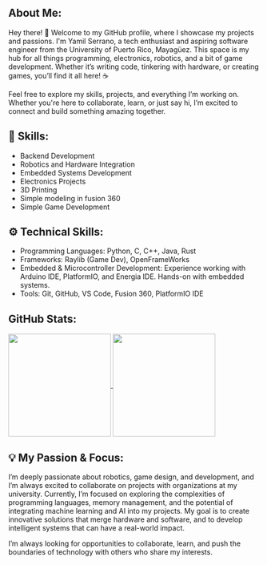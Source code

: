 ## About Me:
Hey there! 🎉 Welcome to my GitHub profile, where I showcase my projects and passions.
I'm Yamil Serrano, a tech enthusiast and aspiring software engineer from the University of Puerto Rico, Mayagüez. This space is my hub for all things programming, electronics, robotics, and a bit of game development. Whether it’s writing code, tinkering with hardware, or creating games, you’ll find it all here! ☕

Feel free to explore my skills, projects, and everything I’m working on. Whether you're here to collaborate, learn, or just say hi, I’m excited to connect and build something amazing together.

## 🔧 Skills:
- Backend Development
- Robotics and Hardware Integration
- Embedded Systems Development
- Electronics Projects
- 3D Printing
- Simple modeling in fusion 360
- Simple Game Development

## ⚙️ Technical Skills:
- Programming Languages: Python, C, C++, Java, Rust
- Frameworks: Raylib (Game Dev), OpenFrameWorks
- Embedded & Microcontroller Development: Experience working with Arduino IDE, PlatformIO, and Energia IDE. Hands-on with embedded systems.
- Tools: Git, GitHub, VS Code, Fusion 360, PlatformIO IDE


## GitHub Stats:
<a href="https://github.com/Yamil-Serrano">
  <img height=205 align="center" src="https://github-readme-stats.vercel.app/api?username=Yamil-Serrano&show_icons=true&theme=github_dark&bg_color=00000000&rank_icon=github" />
</a>
<a href="https://github.com/Yamil-Serrano">
  <img height=205 align="center" src="https://github-readme-stats.vercel.app/api/top-langs/?username=Yamil-Serrano&langs_count=6&layout=donut&theme=github_dark&bg_color=00000000" />
</a>

## 💡 My Passion & Focus:

I’m deeply passionate about robotics, game design, and development, and I’m always excited to collaborate on projects with organizations at my university. Currently, I’m focused on exploring the complexities of programming languages, memory management, and the potential of integrating machine learning and AI into my projects. My goal is to create innovative solutions that merge hardware and software, and to develop intelligent systems that can have a real-world impact.

I’m always looking for opportunities to collaborate, learn, and push the boundaries of technology with others who share my interests.


